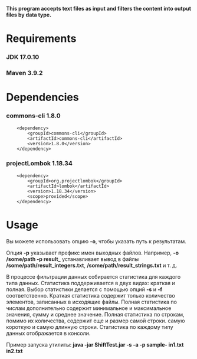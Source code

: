 **This program accepts text files as input and filters the content into output files by data type.**

# Requirements
### JDK 17.0.10
### Maven 3.9.2

# Dependencies
### commons-cli 1.8.0
<!-- https://mvnrepository.com/artifact/commons-cli/commons-cli -->
        <dependency>
            <groupId>commons-cli</groupId>
            <artifactId>commons-cli</artifactId>
            <version>1.8.0</version>
        </dependency>
### projectLombok 1.18.34
<!-- https://mvnrepository.com/artifact/org.projectlombok/lombok -->
        <dependency>
            <groupId>org.projectlombok</groupId>
            <artifactId>lombok</artifactId>
            <version>1.18.34</version>
            <scope>provided</scope>
        </dependency>

# Usage

Вы можете использовать опцию **-o**, чтобы указать путь к результатам.

Опция **-p** указывает префикс имен выходных файлов. Например, **-o /some/path -p result_** устанавливает вывод в
файлы **/some/path/result_integers.txt**, **/some/path/result_strings.txt** и т. д.

В процессе фильтрации данных собирается статистика для каждого типа данных.
Статистика поддерживается в двух видах: краткая и полная. Выбор статистики
делается с помощью опций **-s** и **-f** соответственно. Краткая статистика содержит только
количество элементов, записанных в исходящие файлы. Полная статистика по числам
дополнительно содержит минимальное и максимальное значения, сумму и среднее значение.
Полная статистика по строкам, помимо их количества, содержит еще и размер самой строки.
самую короткую и самую длинную строки. Статистика по каждому типу данных отображается в консоли.

Пример запуска утилиты:
**java -jar ShiftTest.jar -s -a -p sample- in1.txt in2.txt**
